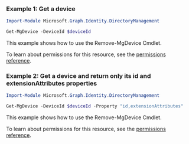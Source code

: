 ### Example 1: Get a device

```powershellImport-Module Microsoft.Graph.Identity.DirectoryManagement

Get-MgDevice -DeviceId $deviceId
```
This example shows how to use the Remove-MgDevice Cmdlet.
To learn about permissions for this resource, see the [permissions reference](/graph/permissions-reference).

### Example 2: Get a device and return only its id and extensionAttributes properties

```powershellImport-Module Microsoft.Graph.Identity.DirectoryManagement

Get-MgDevice -DeviceId $deviceId -Property "id,extensionAttributes"
```
This example shows how to use the Remove-MgDevice Cmdlet.
To learn about permissions for this resource, see the [permissions reference](/graph/permissions-reference).

